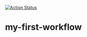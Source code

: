 


[![Action Status](https://github.com/markiMiracle/my-first-workflow/actions/workflows/hello.yml/badge.svg)](https://github.com/markiMiracle/my-first-workwlow/actions)
# my-first-workflow
